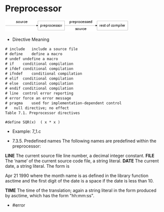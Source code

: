 # Preprocessor
![The preprocessor](7.1.png)



* Directive	Meaning
```
# include	include a source file
# define	define a macro
# undef	undefine a macro
# if	conditional compilation
# ifdef	conditional compilation
# ifndef	conditional compilation
# elif	conditional compilation
# else	conditional compilation
# endif	conditional compilation
# line	control error reporting
# error	force an error message
# pragma	used for implementation-dependent control
#	null directive; no effect
Table 7.1. Preprocessor directives
```

```
#define SQR(x)  ( x * x )
```
* Example: 7_1.c



* 7.3.5. Predefined names
The following names are predefined within the preprocessor:

__LINE__
The current source file line number, a decimal integer constant.
__FILE__
The ‘name’ of the current source code file, a string literal.
__DATE__
The current date, a string literal. The form is

Apr 21 1990
where the month name is as defined in the library function asctime and the first digit of the date is a space if the date is less than 10.

__TIME__
The time of the translation; again a string literal in the form produced by asctime, which has the form "hh:mm:ss".


* #error
